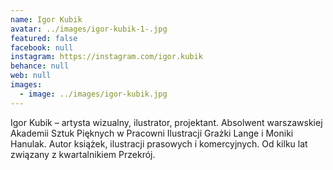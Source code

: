 ```yaml
---
name: Igor Kubik
avatar: ../images/igor-kubik-1-.jpg
featured: false
facebook: null
instagram: https://instagram.com/igor.kubik
behance: null
web: null
images:
  - image: ../images/igor-kubik.jpg
---
```

Igor Kubik – artysta wizualny, ilustrator, projektant. Absolwent warszawskiej Akademii Sztuk Pięknych w Pracowni Ilustracji Grażki Lange i Moniki Hanulak. Autor książek, ilustracji prasowych i komercyjnych. Od kilku lat związany z kwartalnikiem Przekrój.
